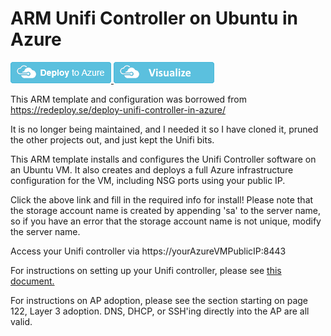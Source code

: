 # ARM Unifi Controller on Ubuntu in Azure

<a href="https://portal.azure.com/#create/Microsoft.Template/uri/https%3A%2F%2Fraw.githubusercontent.com%2Foradcliffe%2FARM-Unifi%2Fmaster%2Fazuredeploy.json" target="_blank">
    <img src="https://raw.githubusercontent.com/Azure/azure-quickstart-templates/master/1-CONTRIBUTION-GUIDE/images/deploytoazure.png"/>
</a>
<a href="http://armviz.io/#/?load=https%3A%2F%2Fraw.githubusercontent.com%2Foradcliffe%2FARM-Unifi%2Fmaster%2Fazuredeploy.json" target="_blank">
<img src="https://raw.githubusercontent.com/Azure/azure-quickstart-templates/master/1-CONTRIBUTION-GUIDE/images/visualizebutton.png"/>
</a>

This ARM template and configuration was borrowed from https://redeploy.se/deploy-unifi-controller-in-azure/

It is no longer being maintained, and I needed it so I have cloned it, pruned the other projects out, and just kept the Unifi bits.

This ARM template installs and configures the Unifi Controller software on an Ubuntu VM.
It also creates and deploys a full Azure infrastructure configuration for the VM, including NSG ports using your public IP.

Click the above link and fill in the required info for install!  Please note that the storage account name is created by appending 'sa' to the server name, so if you have an error that the storage account name is not unique, modify the server name.

Access your Unifi controller via https://yourAzureVMPublicIP:8443

For instructions on setting up your Unifi controller, please see [this document.](https://dl.ubnt.com/guides/UniFi/UniFi_Controller_V4_UG.pdf)

For instructions on AP adoption, please see the section starting on page 122, Layer 3 adoption.  DNS, DHCP, or SSH'ing directly into the AP are all valid.
